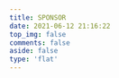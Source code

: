 ```yaml
---
title: SPONSOR
date: 2021-06-12 21:16:22
top_img: false
comments: false
aside: false
type: 'flat'
---
```

